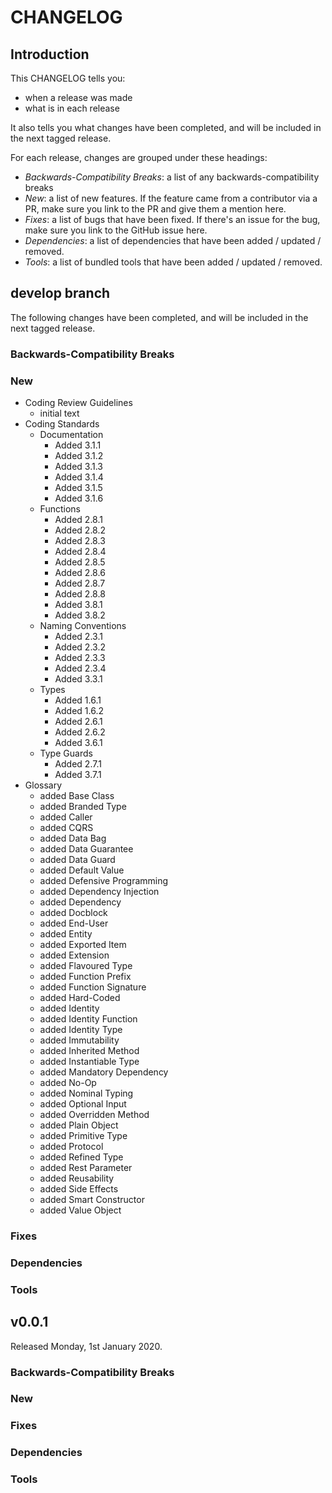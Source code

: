 # CHANGELOG

## Introduction

This CHANGELOG tells you:

* when a release was made
* what is in each release

It also tells you what changes have been completed, and will be included in the next tagged release.

For each release, changes are grouped under these headings:

* _Backwards-Compatibility Breaks_: a list of any backwards-compatibility breaks
* _New_: a list of new features. If the feature came from a contributor via a PR, make sure you link to the PR and give them a mention here.
* _Fixes_: a list of bugs that have been fixed. If there's an issue for the bug, make sure you link to the GitHub issue here.
* _Dependencies_: a list of dependencies that have been added / updated / removed.
* _Tools_: a list of bundled tools that have been added / updated / removed.

## develop branch

The following changes have been completed, and will be included in the next tagged release.

### Backwards-Compatibility Breaks

### New

- Coding Review Guidelines
  - initial text
- Coding Standards
  - Documentation
    - Added 3.1.1
    - Added 3.1.2
    - Added 3.1.3
    - Added 3.1.4
    - Added 3.1.5
    - Added 3.1.6
  - Functions
    - Added 2.8.1
    - Added 2.8.2
    - Added 2.8.3
    - Added 2.8.4
    - Added 2.8.5
    - Added 2.8.6
    - Added 2.8.7
    - Added 2.8.8
    - Added 3.8.1
    - Added 3.8.2
  - Naming Conventions
    - Added 2.3.1
    - Added 2.3.2
    - Added 2.3.3
    - Added 2.3.4
    - Added 3.3.1
  - Types
    - Added 1.6.1
    - Added 1.6.2
    - Added 2.6.1
    - Added 2.6.2
    - Added 3.6.1
  - Type Guards
    - Added 2.7.1
    - Added 3.7.1
- Glossary
  - added Base Class
  - added Branded Type
  - added Caller
  - added CQRS
  - added Data Bag
  - added Data Guarantee
  - added Data Guard
  - added Default Value
  - added Defensive Programming
  - added Dependency Injection
  - added Dependency
  - added Docblock
  - added End-User
  - added Entity
  - added Exported Item
  - added Extension
  - added Flavoured Type
  - added Function Prefix
  - added Function Signature
  - added Hard-Coded
  - added Identity
  - added Identity Function
  - added Identity Type
  - added Immutability
  - added Inherited Method
  - added Instantiable Type
  - added Mandatory Dependency
  - added No-Op
  - added Nominal Typing
  - added Optional Input
  - added Overridden Method
  - added Plain Object
  - added Primitive Type
  - added Protocol
  - added Refined Type
  - added Rest Parameter
  - added Reusability
  - added Side Effects
  - added Smart Constructor
  - added Value Object

### Fixes

### Dependencies

### Tools

## v0.0.1

Released Monday, 1st January 2020.

### Backwards-Compatibility Breaks

### New

### Fixes

### Dependencies

### Tools
